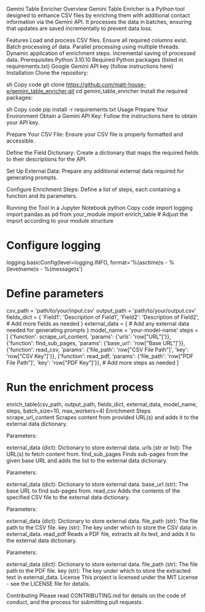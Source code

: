 Gemini Table Enricher
Overview
Gemini Table Enricher is a Python tool designed to enhance CSV files by enriching them with additional contact information via the Gemini API. It processes the data in batches, ensuring that updates are saved incrementally to prevent data loss.

Features
Load and process CSV files.
Ensure all required columns exist.
Batch processing of data.
Parallel processing using multiple threads.
Dynamic application of enrichment steps.
Incremental saving of processed data.
Prerequisites
Python 3.10.10
Required Python packages (listed in requirements.txt)
Google Gemini API key (follow instructions here)
Installation
Clone the repository:

sh
Copy code
git clone https://github.com/matt-house-e/gemini_table_enricher.git
cd gemini_table_enricher
Install the required packages:

sh
Copy code
pip install -r requirements.txt
Usage
Prepare Your Environment
Obtain a Gemini API Key: Follow the instructions here to obtain your API key.

Prepare Your CSV File: Ensure your CSV file is properly formatted and accessible.

Define the Field Dictionary: Create a dictionary that maps the required fields to their descriptions for the API.

Set Up External Data: Prepare any additional external data required for generating prompts.

Configure Enrichment Steps: Define a list of steps, each containing a function and its parameters.

Running the Tool in a Jupyter Notebook
python
Copy code
import logging
import pandas as pd
from your_module import enrich_table  # Adjust the import according to your module structure

# Configure logging
logging.basicConfig(level=logging.INFO, format='%(asctime)s - %(levelname)s - %(message)s')

# Define parameters
csv_path = 'path/to/your/input.csv'
output_path = 'path/to/your/output.csv'
fields_dict = {
    'Field1': 'Description of Field1',
    'Field2': 'Description of Field2',
    # Add more fields as needed
}
external_data = {
    # Add any external data needed for generating prompts
}
model_name = 'your-model-name'
steps = [
    {'function': scrape_url_content, 'params': {'urls': 'row["URL"]'}},
    {'function': find_sub_pages, 'params': {'base_url': 'row["Base URL"]'}},
    {'function': read_csv, 'params': {'file_path': 'row["CSV File Path"]', 'key': 'row["CSV Key"]'}},
    {'function': read_pdf, 'params': {'file_path': 'row["PDF File Path"]', 'key': 'row["PDF Key"]'}},
    # Add more steps as needed
]

# Run the enrichment process
enrich_table(csv_path, output_path, fields_dict, external_data, model_name, steps, batch_size=10, max_workers=4)
Enrichment Steps
scrape_url_content
Scrapes content from provided URL(s) and adds it to the external data dictionary.

Parameters:

external_data (dict): Dictionary to store external data.
urls (str or list): The URL(s) to fetch content from.
find_sub_pages
Finds sub-pages from the given base URL and adds the list to the external data dictionary.

Parameters:

external_data (dict): Dictionary to store external data.
base_url (str): The base URL to find sub-pages from.
read_csv
Adds the contents of the specified CSV file to the external data dictionary.

Parameters:

external_data (dict): Dictionary to store external data.
file_path (str): The file path to the CSV file.
key (str): The key under which to store the CSV data in external_data.
read_pdf
Reads a PDF file, extracts all its text, and adds it to the external data dictionary.

Parameters:

external_data (dict): Dictionary to store external data.
file_path (str): The file path to the PDF file.
key (str): The key under which to store the extracted text in external_data.
License
This project is licensed under the MIT License - see the LICENSE file for details.

Contributing
Please read CONTRIBUTING.md for details on the code of conduct, and the process for submitting pull requests.







